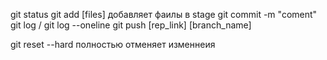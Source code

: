 git status
git add [files] добавляет фаилы в stage
git commit -m "coment"
git log / git log --oneline
git push [rep_link] [branch_name]

git reset --hard полностью отменяет изменнеия